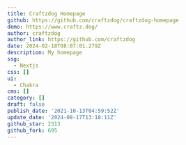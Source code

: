 ```yaml
---
title: Craftzdog Homepage
github: https://github.com/craftzdog/craftzdog-homepage
demo: https://www.craftz.dog/
author: craftzdog
author_link: https://github.com/craftzdog
date: 2024-02-18T08:07:01.279Z
description: My homepage
ssg:
  - Nextjs
css: []
ui:
  - Chakra
cms: []
category: []
draft: false
publish_date: '2021-10-13T04:59:52Z'
update_date: '2024-08-17T13:18:11Z'
github_star: 2313
github_fork: 695
---
```

